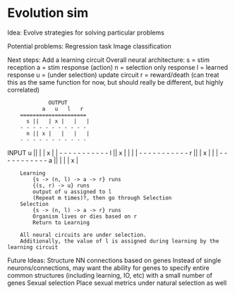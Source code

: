 # Evolution sim

Idea: Evolve strategies for solving particular problems

Potential problems:
    Regression task
    Image classification

Next steps:
    Add a learning circuit
        Overall neural architecture:
        s = stim reception
        a = stim response (action)
        n = selection only response
        l = learned response
        u = (under selection) update circuit
        r = reward/death (can treat this as the same function for now, but should really be 
                          different, but highly correlated)
            
                 OUTPUT
               a   u   l   r
        =====================
          s ||   | x |   |   |
        - - - - - - - - - - -
          n || x |   |   |   |
        - - - - - - - - - - -
INPUT     u ||   |   | x |   |
        - - - - - - - - - - -
          l || x |   |   |   |
        - - - - - - - - - - -
          r ||   | x |   |   |
        - - - - - - - - - - -
          a ||   |   |   | x |

        Learning
            {s -> (n, l) -> a -> r} runs
            {(s, r) -> u} runs
            output of u assigned to l
            (Repeat m times)?, then go through Selection
        Selection
            {s -> (n, l) -> a -> r} runs
            Organism lives or dies based on r
            Return to Learning

        All neural circuits are under selection. 
        Additionally, the value of l is assigned during learning by the learning circuit

Future Ideas:
    Structure NN connections based on genes
        Instead of single neurons/connections, may want the ability for genes to specify entire
        common structures (including learning, IO, etc) with a small number of genes
    Sexual selection
        Place sexual metrics under natural selection as well
